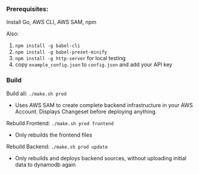 ### Prerequisites:

Install Go, AWS CLI, AWS SAM, npm

Also:

1. `npm install -g babel-cli`
2. `npm install -g babel-preset-minify`
3. `npm install -g http-server` for local testing
4. copy `example_config.json` to `config.json` and add your API key

### Build
Build all:  `./make.sh prod`
* Uses AWS SAM to create complete backend infrastructure in your AWS Account. Displays Changeset before deploying anything.


Rebuild Frontend: `./make.sh prod frontend`
* Only rebuilds the frontend files

Rebuild Backend: `./make.sh prod update`
* Only rebuilds and deploys backend sources, without uploading initial data to dynamodb again
